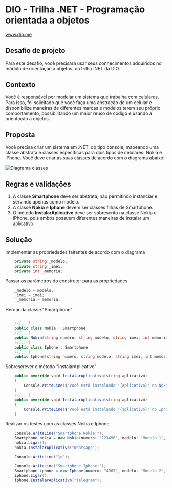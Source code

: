 # DIO - Trilha .NET - Programação orientada a objetos
www.dio.me

## Desafio de projeto
Para este desafio, você precisará usar seus conhecimentos adquiridos no módulo de orientação a objetos, da trilha .NET da DIO.

## Contexto
Você é responsável por modelar um sistema que trabalha com celulares. Para isso, foi solicitado que você faça uma abstração de um celular e disponibilize maneiras de diferentes marcas e modelos terem seu próprio comportamento, possibilitando um maior reuso de código e usando a orientação a objetos.

## Proposta
Você precisa criar um sistema em .NET, do tipo console, mapeando uma classe abstrata e classes específicas para dois tipos de celulares: Nokia e iPhone. 
Você deve criar as suas classes de acordo com o diagrama abaixo:

![Diagrama classes](Imagens/diagrama.png)

## Regras e validações
1. A classe **Smartphone** deve ser abstrata, não permitindo instanciar e servindo apenas como modelo.
2. A classe **Nokia** e **Iphone** devem ser classes filhas de Smartphone.
3. O método **InstalarAplicativo** deve ser sobrescrito na classe Nokia e iPhone, pois ambos possuem diferentes maneiras de instalar um aplicativo.

## Solução

Implementar as propriedades faltantes de acordo com o diagrama
~~~csharp
    private string _modelo;
    private string _imei;
    private int _memoria;
~~~

Passar os parâmetros do construtor para as propriedades
~~~csharp
    _modelo = modelo;
    _imei = imei;
     _memoria = memoria;
~~~

Herdar da classe "Smartphone"
~~~csharp

    //[...]
    public class Nokia : Smartphone
    //[...]
    public Nokia(string numero, string modelo, string imei, int memoria) : base(numero, modelo, imei, memoria) {}
    //[...]
    public class Iphone : Smartphone
    //[...]
    public Iphone(string numero, string modelo, string imei, int memoria) : base(numero, modelo, imei, memoria) {}
~~~

Sobrescrever o método "InstalarAplicativo"
~~~csharp
    public override void InstalarAplicativo(string aplicativo)
    {
        Console.WriteLine($"Você está instalando '{aplicativo}' no Nokia");
    }
    //[...]
    public override void InstalarAplicativo(string aplicativo)
    {
        Console.WriteLine($"Você está instalando '{aplicativo}' no Iphone");
    }
~~~

Realizar os testes com as classes Nokia e Iphone
~~~csharp
    Console.WriteLine("Smartphone Nokia:");
    Smartphone nokia = new Nokia(numero: "123456", modelo: "Modelo 1", imei: "1111111111", memoria: 64);
    nokia.Ligar();
    nokia.InstalarAplicativo("Whatsapp");

    Console.WriteLine("\n");

    Console.WriteLine("Smartphone Iphone:");
    Smartphone iphone = new Iphone(numero: "4987", modelo: "Modelo 2", imei: "2222222222", memoria: 128);
    iphone.Ligar();
    iphone.InstalarAplicativo("Telegram");
~~~